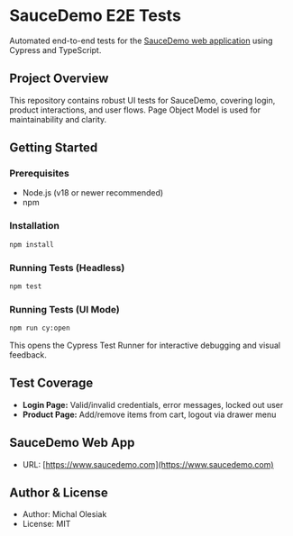# SauceDemo E2E Tests

Automated end-to-end tests for the [SauceDemo web application](https://www.saucedemo.com) using Cypress and TypeScript.

## Project Overview
This repository contains robust UI tests for SauceDemo, covering login, product interactions, and user flows. Page Object Model is used for maintainability and clarity.

## Getting Started

### Prerequisites
- Node.js (v18 or newer recommended)
- npm

### Installation
```sh
npm install
```

### Running Tests (Headless)
```sh
npm test
```

### Running Tests (UI Mode)
```sh
npm run cy:open
```
This opens the Cypress Test Runner for interactive debugging and visual feedback.

## Test Coverage
- **Login Page:** Valid/invalid credentials, error messages, locked out user
- **Product Page:** Add/remove items from cart, logout via drawer menu

## SauceDemo Web App
- URL: [https://www.saucedemo.com](https://www.saucedemo.com)

## Author & License
- Author: Michal Olesiak
- License: MIT 